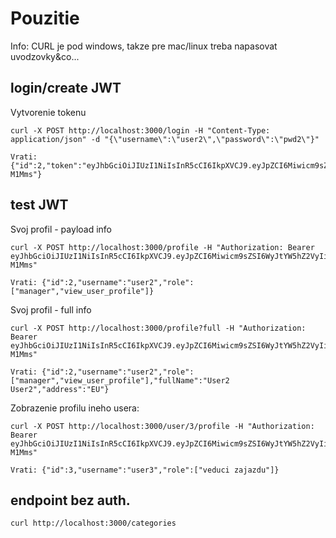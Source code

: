 # Pouzitie

Info: CURL je pod windows, takze pre mac/linux treba napasovat uvodzovky&co...


## login/create JWT
Vytvorenie tokenu

```
curl -X POST http://localhost:3000/login -H "Content-Type: application/json" -d "{\"username\":\"user2\",\"password\":\"pwd2\"}"

Vrati:
{"id":2,"token":"eyJhbGciOiJIUzI1NiIsInR5cCI6IkpXVCJ9.eyJpZCI6Miwicm9sZSI6WyJtYW5hZ2VyIiwidmlld191c2VyX3Byb2ZpbGUiXSwidXNlcm5hbWUiOiJ1c2VyMiIsImlhdCI6MTcwMjI4OTI0MiwiZXhwIjoxNzAyMjkyODQyfQ.eu4epYNzgdHLNrINb_aUnJWvx8qX5ZNNKuSW5-M1Mms"}

```


## test JWT
Svoj profil - payload info

```
curl -X POST http://localhost:3000/profile -H "Authorization: Bearer eyJhbGciOiJIUzI1NiIsInR5cCI6IkpXVCJ9.eyJpZCI6Miwicm9sZSI6WyJtYW5hZ2VyIiwidmlld191c2VyX3Byb2ZpbGUiXSwidXNlcm5hbWUiOiJ1c2VyMiIsImlhdCI6MTcwMjI4OTI0MiwiZXhwIjoxNzAyMjkyODQyfQ.eu4epYNzgdHLNrINb_aUnJWvx8qX5ZNNKuSW5-M1Mms"

Vrati: {"id":2,"username":"user2","role":["manager","view_user_profile"]}
```

Svoj profil - full info
```
curl -X POST http://localhost:3000/profile?full -H "Authorization: Bearer eyJhbGciOiJIUzI1NiIsInR5cCI6IkpXVCJ9.eyJpZCI6Miwicm9sZSI6WyJtYW5hZ2VyIiwidmlld191c2VyX3Byb2ZpbGUiXSwidXNlcm5hbWUiOiJ1c2VyMiIsImlhdCI6MTcwMjI4OTI0MiwiZXhwIjoxNzAyMjkyODQyfQ.eu4epYNzgdHLNrINb_aUnJWvx8qX5ZNNKuSW5-M1Mms"

Vrati: {"id":2,"username":"user2","role":["manager","view_user_profile"],"fullName":"User2 User2","address":"EU"}
```

Zobrazenie profilu ineho usera:
```
curl -X POST http://localhost:3000/user/3/profile -H "Authorization: Bearer eyJhbGciOiJIUzI1NiIsInR5cCI6IkpXVCJ9.eyJpZCI6Miwicm9sZSI6WyJtYW5hZ2VyIiwidmlld191c2VyX3Byb2ZpbGUiXSwidXNlcm5hbWUiOiJ1c2VyMiIsImlhdCI6MTcwMjI4OTI0MiwiZXhwIjoxNzAyMjkyODQyfQ.eu4epYNzgdHLNrINb_aUnJWvx8qX5ZNNKuSW5-M1Mms"

Vrati: {"id":3,"username":"user3","role":["veduci zajazdu"]}
```


## endpoint bez auth.
```
curl http://localhost:3000/categories
```